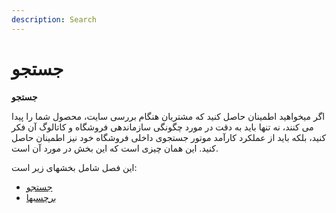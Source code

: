 ```yaml
---
description: Search
---
```


# جستجو

**جستجو**

اگر میخواهید اطمینان حاصل کنید که مشتریان هنگام بررسی سایت، محصول شما را پیدا می کنند، نه تنها باید به دقت در مورد چگونگی سازماندهی فروشگاه و کاتالوگ آن فکر کنید، بلکه باید از عملکرد کارآمد موتور جستجوی داخلی فروشگاه خود نیز اطمینان حاصل کنید. این همان چیزی است که این بخش در مورد آن است.

این فصل شامل بخشهای زیر است:

* [جستجو](https://app.gitbook.com/s/-ME3cW3NJikhAO22QAUt/rahnmay-karbr/pykrbndy-frwshgah/mward-astfadh-w-mshkhsat/%D8%A8%D8%B1%DA%86%D8%B3%D8%A8%20%D9%87%D8%A7)
* [برچسبها](https://app.gitbook.com/s/-ME3cW3NJikhAO22QAUt/rahnmay-karbr/pykrbndy-frwshgah/mward-astfadh-w-mshkhsat/%D8%A8%D8%B1%DA%86%D8%B3%D8%A8%20%D9%87%D8%A7)
